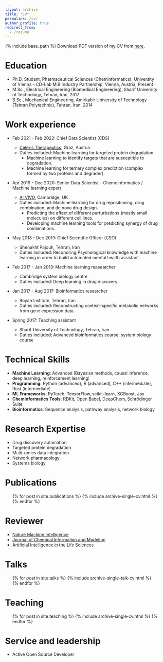 ```yaml
---
layout: archive
title: "CV"
permalink: /cv/
author_profile: true
redirect_from:
  - /resume
---
```


{% include base_path %}
Download PDF version of my CV from [here](https://hfooladi.github.io//files/CV_Hosein_Fooladi.pdf).

Education
======

* Ph.D. Student, Pharmaceutical Sciences (Cheminformatics), University of Vienna - CD-Lab MIB Industry Partnership, Vienna, Austria, Present
* M.Sc., Electrical Engineering (Biomedical Engineering), Sharif University of Technology, Tehran, Iran, 2017
* B.Sc., Mechanical Engineering, Amirkabir University of Technology (Tehran Polytechnic), Tehran, Iran, 2014

Work experience
======

* Feb 2021 - Feb 2022: Chief Data Scientist (CDS)
  * [Celeris Therapeutics](https://celeristx.com/), Graz, Austria
  * Duties included: Machine learning for targeted protein degradation
    * Machine learning to identify targets that are susceptible to degradation.
    * Machine learning for ternary complex prediction (complex formed by two proteins and degrader).

* Apr 2019 - Dec 2020: Senior Data Scientist - Chemoinformatics / Machine learning expert
  * [AI VIVO](http://www.aivivo.co/), Cambridge, UK
  * Duties included: Machine learning for drug repositioning, drug combination, and de novo drug design.
    * Predicting the effect of different perturbations (mostly small molecules) on different cell lines.
    * Developing machine learning tools for predicting synergy of drug combinations.
  
* May 2018 - Dec 2019: Chief Scientific Officer (CSO)
  * Shenakht Pajouh, Tehran, Iran
  * Duties included: Reconciling Psychological knowledge with machine learning in order to build automated mental health assistant.
  
* Feb 2017 - Jan 2018: Machine learning reasearcher
  * Cambridge system biology centre
  * Duties included: Deep learning in drug discovery
  
* Jan 2017 - Aug 2017: Bioinformatics researcher
  * Royan Institute, Tehran, Iran
  * Duties included: Reconstructing context-specific metabolic networks from gene expression data.
  
* Spring 2017: Teaching assistant
  * Sharif University of Technology, Tehran, Iran
  * Duties included: Advanced bioinformatics course, system biology course
  
Technical Skills
======
* **Machine Learning**: Advanced (Bayesian methods, causal inference, deep learning, reinforcement learning)
* **Programming**: Python (advanced), R (advanced), C++ (intermediate), Rust (intermediate)
* **ML Frameworks**: PyTorch, TensorFlow, scikit-learn, XGBoost, Jax
* **Cheminformatics Tools**: RDKit, Open Babel, DeepChem, Schrödinger Suite
* **Bioinformatics**: Sequence analysis, pathway analysis, network biology

Research Expertise
======
* Drug discovery automation
* Targeted protein degradation
* Multi-omics data integration
* Network pharmacology
* Systems biology

Publications
======

  <ul>{% for post in site.publications %}
    {% include archive-single-cv.html %}
  {% endfor %}</ul>

Reviewer
======

* [Nature Machine Intelligence](https://www.nature.com/natmachintell/)
* [Journal of Chemical Information and Modeling](https://pubs.acs.org/journal/jcisd8)
* [Artificial Intelligence in the Life Sciences](https://www.sciencedirect.com/journal/artificial-intelligence-in-the-life-sciences)
  
Talks
======

  <ul>{% for post in site.talks %}
    {% include archive-single-talk-cv.html %}
  {% endfor %}</ul>
  
Teaching
======

  <ul>{% for post in site.teaching %}
    {% include archive-single-cv.html %}
  {% endfor %}</ul>
  
Service and leadership
======

* Active Open Source Developer

